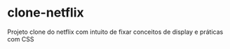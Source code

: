 # clone-netflix 

Projeto clone do netflix com intuito de fixar conceitos de display e práticas com CSS
  
